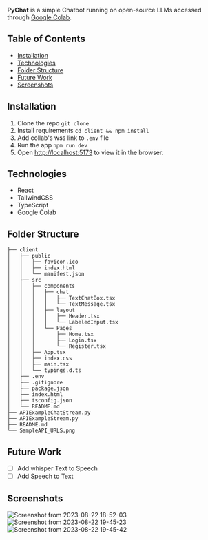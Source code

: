 **PyChat** is a simple Chatbot running on open-source LLMs accessed through [Google Colab](https://colab.research.google.com/drive/1BkL7zYVYtn0JPYKMPJ0tJmK-zMtINx0P?usp=sharing&authuser=1#scrollTo=T6oyrr4X0wc2). 

## Table of Contents
- [Installation](#installation)
- [Technologies](#technologies)
- [Folder Structure](#folder-structure)
- [Future Work](#future-work)
- [Screenshots](#screenshots)

## Installation
1. Clone the repo
   ```git clone```
2. Install requirements
    ```cd client && npm install```
3. Add collab's wss link to `.env` file
4. Run the app
    ```npm run dev```
5. Open [http://localhost:5173](http://localhost:5173) to view it in the browser.

## Technologies
- React
- TailwindCSS
- TypeScript
- Google Colab

## Folder Structure
```
├── client
│   ├── public
│   │   ├── favicon.ico
│   │   ├── index.html
│   │   └── manifest.json
│   ├── src
│   │   ├── components
│   │   │   ├── chat
│   │   │   │   ├── TextChatBox.tsx
│   │   │   │   └── TextMessage.tsx
│   │   │   ├── layout
│   │   │   │   ├── Header.tsx
│   │   │   │   └── LabeledInput.tsx
│   │   │   └── Pages
│   │   │       ├── Home.tsx
│   │   │       ├── Login.tsx
│   │   │       └── Register.tsx
│   │   ├── App.tsx
│   │   ├── index.css
│   │   ├── main.tsx
│   │   └── typings.d.ts
│   ├── .env
│   ├── .gitignore
│   ├── package.json
│   ├── index.html
│   ├── tsconfig.json
│   └── README.md
├── APIExampleChatStream.py
├── APIExampleStream.py
├── README.md
└── SampleAPI_URLS.png
```

## Future Work
- [ ] Add whisper Text to Speech
- [ ] Add Speech to Text

## Screenshots
![Screenshot from 2023-08-22 18-52-03](https://github.com/singwithaashish/pyChat/assets/52033403/fa246e56-628f-4879-9aee-87e1421946f4)
![Screenshot from 2023-08-22 19-45-23](https://github.com/singwithaashish/pyChat/assets/52033403/38e456fc-ca9a-41ee-bf91-439b36561b74)
![Screenshot from 2023-08-22 19-45-42](https://github.com/singwithaashish/pyChat/assets/52033403/a61b6637-01a5-45e7-889b-f4c0edf6306b)


